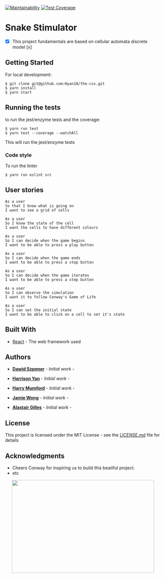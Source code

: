 [![Maintainability](https://api.codeclimate.com/v1/badges/a99a88d28ad37a79dbf6/maintainability)](https://codeclimate.com/github/codeclimate/codeclimate/maintainability)
[![Test Coverage](https://api.codeclimate.com/v1/badges/a99a88d28ad37a79dbf6/test_coverage)](https://codeclimate.com/github/codeclimate/codeclimate/test_coverage)


# Snake Stimulator

- [x] This project fundamentals are based on cellular automata discrete model [x]

## Getting Started

For local development:

```
$ git clone git@github.com:Hyan18/the-css.git
$ yarn install
$ yarn start
```

## Running the tests

to run the jest/enzyme tests and the coverage:

```
$ yarn run test
$ yarn test --coverage --watchAll
```

This will run the jest/enzyme tests

### Code style

To run the linter

```
$ yarn run eslint src
```
## User stories

```
As a user
So that I know what is going on
I want to see a grid of cells

As a user
So I know the state of the cell
I want the cells to have different colours

As a user
So I can decide when the game begins
I want to be able to press a play button

As a user
So I can decide when the game ends
I want to be able to press a stop button

As a user
So I can decide when the game iterates
I want to be able to press a step button

As a user
So I can observe the simulation
I want it to follow Conway's Game of Life

As a user
So I can set the initial state
I want to be able to click on a cell to set it's state
```

## Built With

* [React](https://reactjs.org/) - The web framework used

## Authors


* **[Dawid Szpener](https://github.com/DawidSzpener)** - *Initial work* - 


* **[Harrison Yan](https://github.com/Hyan18)** - *Initial work* - 


* **[Harry Mumford](https://github.com/HarryMumford)** - *Initial work* - 


* **[Jamie Wong](https://github.com/Jamie95187)** - *Initial work* - 


* **[Alastair Gilles](https://github.com/ffgi-es)** - *Initial work* - 



## License

This project is licensed under the MIT License - see the [LICENSE.md](LICENSE.md) file for details

## Acknowledgments

* Cheers Conway for inspiring us to build this beatiful project.
* etc

<p align="center">
  <img width="460" height="300" src="https://i.imgur.com/145qmP7.png">
</p>
